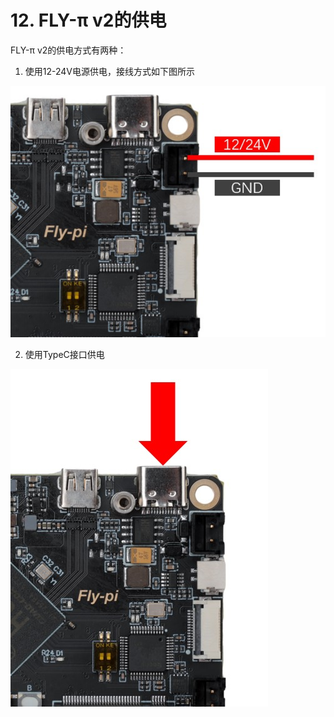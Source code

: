 

# 12. FLY-π v2的供电

FLY-π v2的供电方式有两种：

1. 使用12-24V电源供电，接线方式如下图所示

![power](../../images/boards/fly_pi_v2/power.jpg)

2. 使用TypeC接口供电

![power2](../../images/boards/fly_pi_v2/power2.jpg)
